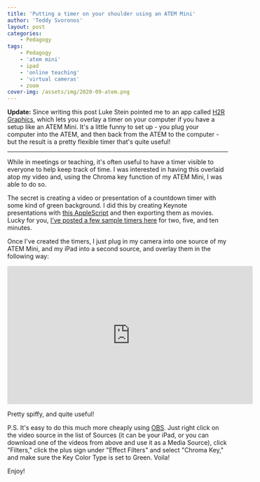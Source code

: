 ```yaml
---
title: 'Putting a timer on your shoulder using an ATEM Mini'
author: 'Teddy Svoronos'
layout: post
categories:
    - Pedagogy
tags:
    - Pedagogy
    - 'atem mini'
    - ipad
    - 'online teaching'
    - 'virtual cameras'
    - zoom
cover-img: /assets/img/2020-09-atem.png
---
```

**Update:** Since writing this post Luke Stein pointed me to an app called [H2R Graphics](https://heretorecord.com/graphics/), which lets you overlay a timer on your computer if you have a setup like an ATEM Mini. It's a little funny to set up - you plug your computer into the ATEM, and then back from the ATEM to the computer - but the result is a pretty flexible timer that's quite useful!

* * *

While in meetings or teaching, it's often useful to have a timer visible to everyone to help keep track of time. I was interested in having this overlaid atop my video and, using the Chroma key function of my ATEM Mini, I was able to do so.

The secret is creating a video or presentation of a countdown timer with some kind of green background. I did this by creating Keynote presentations with [this AppleScript](https://iworkautomation.com/keynote/examples-countdown.html) and then exporting them as movies. Lucky for you, [I've posted a few sample timers here](https://www.icloud.com/sharedalbum/#B0hGLLXGLGw0p4s) for two, five, and ten minutes.

Once I've created the timers, I just plug in my camera into one source of my ATEM Mini, and my iPad into a second source, and overlay them in the following way:

<iframe width="560" height="315" src="https://www.youtube.com/embed/_Vqfjv8m3Mo?si=QqemYYEugdEgPC52" title="YouTube video player" frameborder="0" allow="accelerometer; autoplay; clipboard-write; encrypted-media; gyroscope; picture-in-picture; web-share" referrerpolicy="strict-origin-when-cross-origin" allowfullscreen></iframe>

Pretty spiffy, and quite useful!

P.S. It's easy to do this much more cheaply using [OBS](https://obsproject.com). Just right click on the video source in the list of Sources (it can be your iPad, or you can download one of the videos from above and use it as a Media Source), click "Filters," click the plus sign under "Effect Filters" and select "Chroma Key," and make sure the Key Color Type is set to Green. Voila!

Enjoy!
